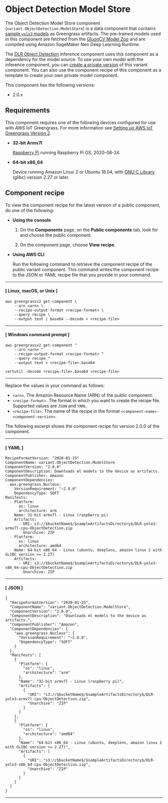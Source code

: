 # Object Detection Model Store<a name="variant-object-detection-component"></a>

The Object Detection Model Store component \(`variant.ObjectDetection.ModelStore`\) is a data component that contains [sample `yolo3` models](https://cv.gluon.ai/model_zoo/detection.html#yolo-v3) as Greengrass artifacts\. The pre\-trained models used in this component are fetched from the [GluonCV Model Zoo](https://cv.gluon.ai/model_zoo/index.html) and are compiled using Amazon SageMaker Neo Deep Learning Runtime\.

The [DLR Object Detection](dlr-object-detection-component.md) inference component uses this component as a dependency for the model source\. To use your own model with the inference component, you can [create a private version](ml-customization.md) of this variant component\. You can also use the component recipe of this component as a template to create your own private model component\. 

This component has the following versions:
+ 2\.0\.x

## Requirements<a name="variant-object-detection-component-requirements"></a><a name="dlr-supported-platforms"></a>

This component requires one of the following devices configured for use with AWS IoT Greengrass\. For more information see [Setting up AWS IoT Greengrass Version 2](setting-up.md)\.
+ **32\-bit Armv7l**

  [Raspberry Pi](https://www.raspberrypi.org) running Raspberry Pi OS, 2020\-08\-24\.
+ **64\-bit x86\_64**

  Device running Amazon Linux 2 or Ubuntu 18\.04, with [GNU C Library](https://www.gnu.org/software/libc/) \(glibc\) version 2\.27 or later\.

## Component recipe<a name="variant-object-detection-component-recipe"></a><a name="view-component-recipe"></a>

To view the component recipe for the latest version of a public component, do one of the following:
+ **Using the console**

  1. On the **Components** page, on the **Public components** tab, look for and choose the public component\.

  1. On the component page, choose **View recipe**\.
+ **Using AWS CLI**

  Run the following command to retrieve the component recipe of the public variant component\. This command writes the component recipe to the JSON or YAML recipe file that you provide in your command\. 

------
#### [ Linux, macOS, or Unix ]

  ```
  aws greengrassv2 get-component \
      --arn <arn> \
      --recipe-output-format <recipe-format> \
      --query recipe \
      --output text | base64 --decode > <recipe-file>
  ```

------
#### [ Windows command prompt ]

  ```
  aws greengrassv2 get-component ^
      --arn <arn> ^
      --recipe-output-format <recipe-format> ^
      --query recipe ^
      --output text > <recipe-file>.base64
  
  certutil -decode <recipe-file>.base64 <recipe-file>
  ```

------

  Replace the values in your command as follows:
  + `<arn>`\. The Amazon Resource Name \(ARN\) of the public component\. 
  + `<recipe-format>`\. The format in which you want to create the recipe file\. Supported values are `JSON` and `YAML`\.
  + `<recipe-file>`\. The name of the recipe in the format `<component-name>-<component-version>`\. 

The following excerpt shows the component recipe for version 2\.0\.0 of the component\. 

------
#### [ YAML ]

```
RecipeFormatVersion: "2020-01-25"
ComponentName: variant.ObjectDetection.ModelStore
ComponentVersion: "2.0.0"
ComponentDescription: Downloads ml models to the device as artifacts.
ComponentPublisher: Amazon
ComponentDependencies:
  aws.greengrass.Nucleus:
    VersionRequirement: "~2.0.0"
    DependencyType: SOFT
Manifests:
  - Platform:
      os: linux
      architecture: arm
    Name: 32-bit armv7l - Linux (raspberry pi)
    Artifacts:
      - URI: s3://$bucketName$/$sampleArtifactsDirectory$/DLR-yolo3-armv7l-cpu-ObjectDetection.zip
        Unarchive: ZIP
  - Platform:
      os: linux
      architecture: amd64
    Name: 64-bit x86_64 - Linux (ubuntu, deeplens, amazon linux 2 with GLIBC version >= 2.27)
    Artifacts:
      - URI: s3://$bucketName$/$sampleArtifactsDirectory$/DLR-yolo3-x86_64-cpu-ObjectDetection.zip
        Unarchive: ZIP
```

------
#### [ JSON ]

```
{
  "RecipeFormatVersion": "2020-01-25",
  "ComponentName": "variant.ObjectDetection.ModelStore",
  "ComponentVersion": "2.0.0",
  "ComponentDescription": "Downloads ml models to the device as artifacts.",
  "ComponentPublisher": "Amazon",
  "ComponentDependencies": {
    "aws.greengrass.Nucleus": {
      "VersionRequirement": "~2.0.0",
      "DependencyType": "SOFT"
    }
  },
  "Manifests": [
    {
      "Platform": {
        "os": "linux",
        "architecture": "arm"
      },
      "Name": "32-bit armv7l - Linux (raspberry pi)",
      "Artifacts": [
        {
          "URI": "s3://$bucketName$/$sampleArtifactsDirectory$/DLR-yolo3-armv7l-cpu-ObjectDetection.zip",
          "Unarchive": "ZIP"
        }
      ]
    },
    {
      "Platform": {
        "os": "linux",
        "architecture": "amd64"
      },
      "Name": "64-bit x86_64 - Linux (ubuntu, deeplens, amazon linux 2 with GLIBC version >= 2.27)",
      "Artifacts": [
        {
          "URI": "s3://$bucketName$/$sampleArtifactsDirectory$/DLR-yolo3-x86_64-cpu-ObjectDetection.zip",
          "Unarchive": "ZIP"
        }
      ]
    }
  ]
}
```

------